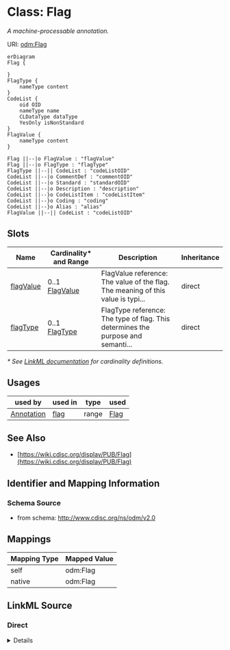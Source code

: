 # Class: Flag

_A machine-processable annotation._




URI: [odm:Flag](http://www.cdisc.org/ns/odm/v2.0/Flag)


```mermaid
erDiagram
Flag {

}
FlagType {
    nameType content  
}
CodeList {
    oid OID  
    nameType name  
    CLDataType dataType  
    YesOnly isNonStandard  
}
FlagValue {
    nameType content  
}

Flag ||--|o FlagValue : "flagValue"
Flag ||--|o FlagType : "flagType"
FlagType ||--|| CodeList : "codeListOID"
CodeList ||--|o CommentDef : "commentOID"
CodeList ||--|o Standard : "standardOID"
CodeList ||--|o Description : "description"
CodeList ||--}o CodeListItem : "codeListItem"
CodeList ||--}o Coding : "coding"
CodeList ||--}o Alias : "alias"
FlagValue ||--|| CodeList : "codeListOID"

```



<!-- no inheritance hierarchy -->


## Slots

| Name | Cardinality* and Range | Description | Inheritance |
| ---  | --- | --- | --- |
| [flagValue](flagValue.md) | 0..1 <br/> [FlagValue](FlagValue.md) | FlagValue reference: The value of the flag. The meaning of this value is typi... | direct |
| [flagType](flagType.md) | 0..1 <br/> [FlagType](FlagType.md) | FlagType reference: The type of flag. This determines the purpose and semanti... | direct |

_* See [LinkML documentation](https://linkml.io/linkml/schemas/slots.html#slot-cardinality) for cardinality definitions._




## Usages

| used by | used in | type | used |
| ---  | --- | --- | --- |
| [Annotation](Annotation.md) | [flag](flag.md) | range | [Flag](Flag.md) |






## See Also

* [https://wiki.cdisc.org/display/PUB/Flag](https://wiki.cdisc.org/display/PUB/Flag)

## Identifier and Mapping Information







### Schema Source


* from schema: http://www.cdisc.org/ns/odm/v2.0





## Mappings

| Mapping Type | Mapped Value |
| ---  | ---  |
| self | odm:Flag |
| native | odm:Flag |





## LinkML Source

<!-- TODO: investigate https://stackoverflow.com/questions/37606292/how-to-create-tabbed-code-blocks-in-mkdocs-or-sphinx -->

### Direct

<details>
```yaml
name: Flag
description: A machine-processable annotation.
from_schema: http://www.cdisc.org/ns/odm/v2.0
see_also:
- https://wiki.cdisc.org/display/PUB/Flag
rank: 1000
slots:
- flagValue
- flagType
slot_usage:
  flagValue:
    name: flagValue
    domain_of:
    - Flag
    range: FlagValue
    maximum_cardinality: 1
  flagType:
    name: flagType
    domain_of:
    - Flag
    range: FlagType
    maximum_cardinality: 1
class_uri: odm:Flag

```
</details>

### Induced

<details>
```yaml
name: Flag
description: A machine-processable annotation.
from_schema: http://www.cdisc.org/ns/odm/v2.0
see_also:
- https://wiki.cdisc.org/display/PUB/Flag
rank: 1000
slot_usage:
  flagValue:
    name: flagValue
    domain_of:
    - Flag
    range: FlagValue
    maximum_cardinality: 1
  flagType:
    name: flagType
    domain_of:
    - Flag
    range: FlagType
    maximum_cardinality: 1
attributes:
  flagValue:
    name: flagValue
    description: 'FlagValue reference: The value of the flag. The meaning of this
      value is typically dependent on the associated FlagType. The actual value must
      be a member of the referenced CodeList'
    from_schema: http://www.cdisc.org/ns/odm/v2.0
    rank: 1000
    alias: flagValue
    owner: Flag
    domain_of:
    - Flag
    range: FlagValue
    maximum_cardinality: 1
  flagType:
    name: flagType
    description: 'FlagType reference: The type of flag. This determines the purpose
      and semantics of the flag.'
    from_schema: http://www.cdisc.org/ns/odm/v2.0
    rank: 1000
    alias: flagType
    owner: Flag
    domain_of:
    - Flag
    range: FlagType
    maximum_cardinality: 1
class_uri: odm:Flag

```
</details>